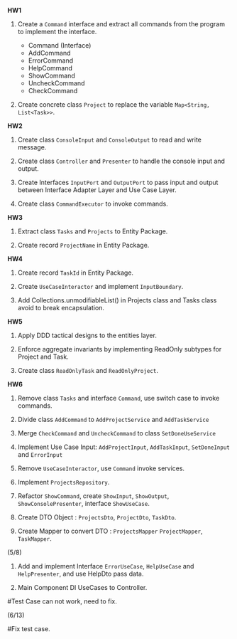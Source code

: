 **HW1**
1. Create a `Command` interface and extract all commands from the program to implement the interface.
   - Command (Interface)
   - AddCommand
   - ErrorCommand
   - HelpCommand
   - ShowCommand
   - UncheckCommand
   - CheckCommand

2. Create concrete class `Project` to replace the variable `Map<String, List<Task>>`.

**HW2**
1. Create class `ConsoleInput` and `ConsoleOutput` to read and write message.

2. Create class `Controller` and `Presenter` to handle the console input and output.

3. Create Interfaces `InputPort` and `OutputPort` to pass input and output between Interface Adapter Layer and Use Case Layer.

4. Create class `CommandExecutor` to invoke commands.

**HW3**
1. Extract class `Tasks` and `Projects` to Entity Package.

2. Create record `ProjectName` in Entity Package.

**HW4**
1. Create record `TaskId` in Entity Package.

2. Create `UseCaseInteractor` and implement `InputBoundary`.

3. Add Collections.unmodifiableList() in Projects class and Tasks class avoid to break encapsulation.

**HW5**
1. Apply DDD tactical designs to the entities layer.

2. Enforce aggregate invariants by implementing ReadOnly subtypes for Project and Task.

3. Create class `ReadOnlyTask` and `ReadOnlyProject`.

**HW6**
1. Remove class `Tasks` and interface `Command`, use switch case to invoke commands.

2. Divide class `AddCommand` to `AddProjectService` and `AddTaskService`

3. Merge `CheckCommand` and `UncheckCommand` to class `SetDoneUseService`

4. Implement Use Case Input: `AddProjectInput`, `AddTaskInput`, `SetDoneInput` and `ErrorInput`

5. Remove `UseCaseInteractor`, use `Command` invoke services.

6. Implement `ProjectsRepository`.

7. Refactor `ShowCommand`, create `ShowInput`, `ShowOutput`, `ShowConsolePresenter`, interface `ShowUseCase`.

8. Create DTO Object : `ProjectsDto`, `ProjectDto`, `TaskDto`.

9. Create Mapper to convert DTO : `ProjectsMapper` `ProjectMapper`, `TaskMapper`.

(5/8)
1. Add and implement Interface `ErrorUseCase`, `HelpUseCase` and `HelpPresenter`, and use HelpDto pass data.

2. Main Component DI UseCases to Controller.

#Test Case can not work, need to fix.

(6/13)

#Fix test case.
